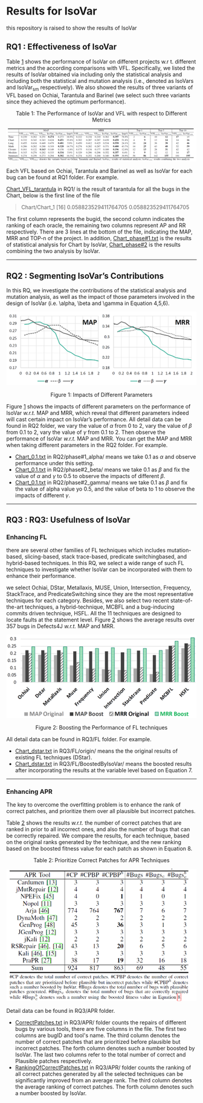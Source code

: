 # Results for IsoVar
this repository is raised to show the results of IsoVar

## RQ1 : Effectiveness of IsoVar
Table [1](RQ1.png "The Performance of IsoVar and VFL with respect to Different Metrics") shows the performance of IsoVar on different projects w.r t. different metrics and the according comparisons with VFL.
Specifically, we listed the results of IsoVar obtained
via including only the statistical analysis and including both
the statistical and mutation analysis (i.e., denoted as IsoVars
and IsoVar<sub>sm</sub> respectively). We also showed the results of
three variants of VFL based on Ochiai, Tarantula and Barinel (we select such three variants since they achieved the optimum performance).
<center>Table 1: The Performance of IsoVar and VFL with respect to Different Metrics</center>

![RQ1](RQ1.png "The Performance of IsoVar and VFL with respect to Different Metrics")

Each VFL based on Ochiai, Tarantula and Barinel as well as IsoVar for each bug can be found at RQ1 folder. For example.

[Chart_VFL_tarantula](RQ1/Chart_VFL_tarantula.txt) in RQ1/ is the result of tarantula for all the bugs in the Chart, below is the first line of the file
>Chart/Chart_1	[16]	0.058823529411764705	0.058823529411764705

The first column represents the bugid, the second column indicates the ranking of each oracle, the remaining two columns represent AP and RR respectively.
There are 3 lines at the bottom of the file, indicating the MAP, MRR and TOP-n of the project.
In addition, [Chart_phase#1.txt](RQ1/Chart_phase#1.txt) is the results of statistical analysis for Chart by IsoVar, [Chart_phase#2](RQ1/Chart_phase#2.txt) is the results combining the two analysis by IsoVar.
*******
## RQ2 : Segmenting IsoVar’s Contributions
In this RQ, we investigate the contributions of the statistical analysis and mutation analysis, as well as the impact of those parameters involved in the design of IsoVar (i.e. \alpha, \beta and \gamma in Equation 4,5,6).


![RQ1](alpha_beta_gamma.png "Impacts of Different Parameters")
<center>Figure 1: Impacts of Different Parameters</center>

Figure [1](alpha_beta_gamma.png "Impacts of Different Parameters") shows the impacts of different parameters on the performance of IsoVar *w.r.t.* MAP and MRR, which reveal that different parameters indeed will cast certain impact on IsoVar’s performance.
All detail data can be found in RQ2 folder, we vary the value of _&alpha;_ from 0 to 2, vary the value of _&beta;_ from 0.1 to 2, vary the value of _&gamma;_ from 0.1 to 2. Then observe the performance of IsoVar *w.r.t.* MAP and MRR.
You can get the MAP and MRR when taking different parameters in the RQ2 folder. For example.

- [Chart_0.1.txt](RQ2/phase#1_alpha/Chart_0.1.txt) in RQ2/phase#1_alpha/ means we take 0.1 as _&alpha;_ and observe performance under this setting.
- [Chart_0.1.txt](RQ2/phase#2_beta/Chart_0.1.txt) in RQ2/phase#2_beta/ means we take 0.1 as _&beta;_ and fix the value of _&alpha;_ and _&gamma;_ to 0.5 to observe the impacts of different _&beta;_.
- [Chart_0.1.txt](RQ2/phase#3_gamma/Chart_0.1.txt) in RQ2/phase#2_gamma/ means we take 0.1 as _&beta;_ and fix the value of alpha value yo 0.5, and the value of beta to 1 to observe the impacts of different _&gamma;_.
***
## RQ3 : RQ3: Usefulness of IsoVar
### Enhancing FL
there are several other families of FL techniques which includes mutation-based, slicing-based, stack trace-based, predicate switchingbased, and hybrid-based techniques. In this RQ, we select a wide range of such FL techniques to investigate whether IsoVar can be incorporated with them to enhance their performance.

we select Ochiai, DStar, Metallaxis, MUSE, Union, Intersection, Frequency, StackTrace, and PredicateSwitching since they are the most representative techniques for each category. Besides, we also select two recent state-of-the-art techniques, a hybrid-technique, MCBFL and a bug-inducing commits driven technique, HSFL. All the 11 techniques are designed to locate faults at the statement level. Figure [2](RQ3_FL.png "Boosting the Performance of FL techniques") shows the average results over 357 bugs in Defects4J *w.r.t.* MAP and MRR.

![RQ3_FL](RQ3_FL.png "Boosting the Performance of FL techniques")
<center>Figure 2: Boosting the Performance of FL techniques</center>

All detail data can be found in RQ3/FL folder. For example.

- [Chart_dstar.txt](RQ3/FL/origin/Chart_dstar.txt) in RQ3/FL/origin/ means the the original results of existing FL techniques (DStar).
- [Chart_dstar.txt](RQ3/FL/BoostedByIsoVar/Chart_dstar.txt) in RQ3/FL/BoostedByIsoVar/ means the boosted results after incorporating the results at the variable level based on Equation 7.
***
### Enhancing APR
The key to overcome the overfitting problem is to enhance the rank of correct patches, and prioritize them over all plausible but incorrect patches.

Table [2](RQ3_APR.png "Prioritize Correct Patches for APR Techniques") shows the results *w.r.t.* the number of correct patches that are ranked in prior to all incorrect ones, and also the number of bugs that can be correctly repaired. We compare the results, for each technique, based on the original ranks generated by the technique, and the new ranking based on the boosted fitness value for each patch as shown in Equation 8. 

<center>Table 2: Prioritize Correct Patches for APR Techniques</center>

![RQ3_APR](RQ3_APR.png "Prioritize Correct Patches for APR Techniques") 

Detail data can be found in RQ3/APR folder.

- [CorrectPatches.txt](RQ3/APR/CorrectPatches.txt) in RQ3/APR/ folder counts the repairs of different bugs by various tools, there are five columns in the file. The first two columns are bugID and tool's name.
The third column denotes the number of correct patches that are prioritized before plausible but incorrect patches. The forth column denotes such a number boosted by IsoVar. The last two columns refer to the total number of correct and Plausible patches respectively.
- [RankingOfCorrectPatches.txt](RankingOfCorrectPatches.txt) in RQ3/APR/ folder counts the ranking of all correct patches generated by all the selected techniques can be significantly improved from an average rank. The third column denotes the average ranking of correct patches. The forth column denotes such a number boosted by IsoVar.

